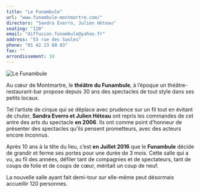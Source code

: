 ```yaml
---
title: "Le Funambule"
url: "www.funambule-montmartre.com/"
directors: "Sandra Everro, Julien Héteau"
seating: "120"
email: "diffusion.funambule@yahoo.fr"
address: "53 rue des Saules"
phone: "01 42 23 88 83"
fax: ""
arrondissement: 18
---
```


![Le Funambule](../images/18eme/le-funambule/le-funambule-1.jpg)

Au cœur de Montmartre, le **théâtre du Funambule**, à l’époque un théâtre-restaurant-bar propose depuis 30 ans des spectacles de tout style dans ses petits locaux.
 
Tel l’artiste de cirque qui se déplace avec prudence sur un fil tout en évitant de chuter, **Sandra Everro et Julien Héteau** ont repris les commandes de cet antre des arts du spectacle **en 2006**. Ils ont comme point d’honneur de présenter des spectacles qu’ils pensent prometteurs, avec des acteurs encore inconnus.
 
Après 10 ans à la tête du lieu, c’est **en Juillet 2016** que le **Funambule** décide de grandir et ferme ses portes pour une durée de 3 mois. Cette salle qui a vu, au fil des années, défiler tant de compagnies et de spectateurs, tant de coups de folie et de coups de cœur, méritait un coup de neuf.
 
La nouvelle salle ayant fait demi-tour sur elle-même peut désormais accueillir 120 personnes. 

